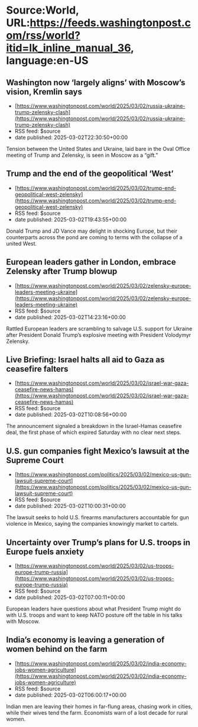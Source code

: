 # Source:World, URL:https://feeds.washingtonpost.com/rss/world?itid=lk_inline_manual_36, language:en-US

## Washington now ‘largely aligns’ with Moscow’s vision, Kremlin says
 - [https://www.washingtonpost.com/world/2025/03/02/russia-ukraine-trump-zelensky-clash](https://www.washingtonpost.com/world/2025/03/02/russia-ukraine-trump-zelensky-clash)
 - RSS feed: $source
 - date published: 2025-03-02T22:30:50+00:00

Tension between the United States and Ukraine, laid bare in the Oval Office meeting of Trump and Zelensky, is seen in Moscow as a “gift.”

## Trump and the end of the geopolitical ‘West’
 - [https://www.washingtonpost.com/world/2025/03/02/trump-end-geopolitical-west-zelensky](https://www.washingtonpost.com/world/2025/03/02/trump-end-geopolitical-west-zelensky)
 - RSS feed: $source
 - date published: 2025-03-02T19:43:55+00:00

Donald Trump and JD Vance may delight in shocking Europe, but their counterparts across the pond are coming to terms with the collapse of a united West.

## European leaders gather in London, embrace Zelensky after Trump blowup
 - [https://www.washingtonpost.com/world/2025/03/02/zelensky-europe-leaders-meeting-ukraine](https://www.washingtonpost.com/world/2025/03/02/zelensky-europe-leaders-meeting-ukraine)
 - RSS feed: $source
 - date published: 2025-03-02T14:23:16+00:00

Rattled European leaders are scrambling to salvage U.S. support for Ukraine after President Donald Trump’s explosive meeting with President Volodymyr Zelensky.

## Live Briefing: Israel halts all aid to Gaza as ceasefire falters
 - [https://www.washingtonpost.com/world/2025/03/02/israel-war-gaza-ceasefire-news-hamas](https://www.washingtonpost.com/world/2025/03/02/israel-war-gaza-ceasefire-news-hamas)
 - RSS feed: $source
 - date published: 2025-03-02T10:08:56+00:00

The announcement signaled a breakdown in the Israel-Hamas ceasefire deal, the first phase of which expired Saturday with no clear next steps.

## U.S. gun companies fight Mexico’s lawsuit at the Supreme Court
 - [https://www.washingtonpost.com/politics/2025/03/02/mexico-us-gun-lawsuit-supreme-court](https://www.washingtonpost.com/politics/2025/03/02/mexico-us-gun-lawsuit-supreme-court)
 - RSS feed: $source
 - date published: 2025-03-02T10:00:31+00:00

The lawsuit seeks to hold U.S. firearms manufacturers accountable for gun violence in Mexico, saying the companies knowingly market to cartels.

## Uncertainty over Trump’s plans for U.S. troops in Europe fuels anxiety
 - [https://www.washingtonpost.com/world/2025/03/02/us-troops-europe-trump-russia](https://www.washingtonpost.com/world/2025/03/02/us-troops-europe-trump-russia)
 - RSS feed: $source
 - date published: 2025-03-02T07:00:11+00:00

European leaders have questions about what President Trump might do with U.S. troops and want to keep NATO posture off the table in his talks with Moscow.

## India’s economy is leaving a generation of women behind on the farm
 - [https://www.washingtonpost.com/world/2025/03/02/india-economy-jobs-women-agriculture](https://www.washingtonpost.com/world/2025/03/02/india-economy-jobs-women-agriculture)
 - RSS feed: $source
 - date published: 2025-03-02T06:00:17+00:00

Indian men are leaving their homes in far-flung areas, chasing work in cities, while their wives tend the farm. Economists warn of a lost decade for rural women.

